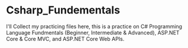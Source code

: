 # Csharp_Fundementals

I'll Collect my practicing files here, this is a practice on C# Programming Language Fundmentals (Beginner, Intermediate & Advanced), ASP.NET Core & Core MVC, and ASP.NET Core Web APIs.
